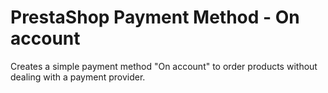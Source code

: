 # PrestaShop Payment Method - On account

Creates a simple payment method "On account" to order products without dealing with a payment provider.
